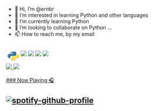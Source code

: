 - 👋 Hi, I’m @ernbr
- 👀 I’m interested in learning Python and other languages
- 🌱 I’m currently learning Python
- 💞️ I’m looking to collaborate on Python ...
- 📫 How to reach me, by my email

<div style="display: inline_block"><br>
<img align="left" alt="ern-Python" height="30" width="40" src="https://raw.githubusercontent.com/devicons/devicon/master/icons/python/python-original.svg">
</div>

<div align="left">
<div style="display: inline_block">  
<a href="https://instagram.com/emerson.a.santos" target="_blank"><img src="https://img.shields.io/badge/-Instagram-%23E4405F?style=for-the-badge&logo=instagram&logoColor=white" target="_blank"></a>
<a href="https://discord.gg/ernbr" target="_blank"><img src="https://img.shields.io/badge/Discord-7289DA?style=for-the-badge&logo=discord&logoColor=white" target="_blank"></a> 
<a href = "mailto:emerson.a.dossantos@gmail.com"><img src="https://img.shields.io/badge/-Gmail-%23333?style=for-the-badge&logo=gmail&logoColor=white" target="_blank"></a>
<a href="https://www.linkedin.com/in/emerson-santos-b3790935/" target="_blank"><img src="https://img.shields.io/badge/-LinkedIn-%230077B5?style=for-the-badge&logo=linkedin&logoColor=white" target="_blank"></a> 
</div>
<br />
<div align="left">
<div style="display: inline_block">  
<a href="https://github.com/ernbr">
<img height="180em" src="https://github-readme-stats.vercel.app/api?username=ernbr&show_icons=true&theme=chartreuse-dark&hide_rank=true"/>
<img height="150em" wigth="180em" src="https://github-readme-stats.vercel.app/api/top-langs/?username=ernbr&layout=compact&langs_count=7&theme=chartreuse-dark"/>
</div>
<br />
### Now Playing 🎧

[![spotify-github-profile](https://spotify-github-profile.vercel.app/api/view?uid=12185111032&cover_image=true&theme=novatorem)](https://github.com/kittinan/spotify-github-profile)
---
